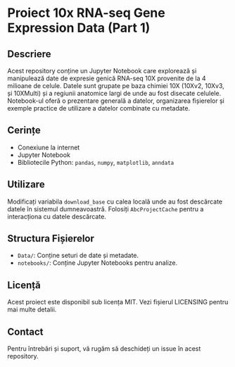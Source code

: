 # Proiect 10x RNA-seq Gene Expression Data (Part 1)

## Descriere
Acest repository conține un Jupyter Notebook care explorează și manipulează date de expresie genică RNA-seq 10X provenite de la 4 milioane de celule. Datele sunt grupate pe baza chimiei 10X (10Xv2, 10Xv3, și 10XMulti) și a regiunii anatomice largi de unde au fost disecate celulele. Notebook-ul oferă o prezentare generală a datelor, organizarea fișierelor și exemple practice de utilizare a datelor combinate cu metadate.

## Cerințe
- Conexiune la internet
- Jupyter Notebook
- Bibliotecile Python: `pandas`, `numpy`, `matplotlib`, `anndata`

## Utilizare
Modificați variabila `download_base` cu calea locală unde au fost descărcate datele în sistemul dumneavoastră. Folosiți `AbcProjectCache` pentru a interacționa cu datele descărcate.

## Structura Fișierelor
- `Data/`: Conține seturi de date și metadate.
- `notebooks/`: Conține Jupyter Notebooks pentru analize.

## Licență
Acest proiect este disponibil sub licența MIT. Vezi fișierul LICENSING pentru mai multe detalii.

## Contact
Pentru întrebări și suport, vă rugăm să deschideți un issue în acest repository.

